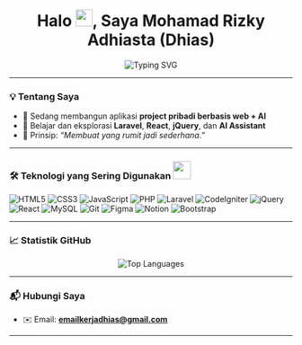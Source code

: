 <h1 align="center">Halo <img src="https://media.giphy.com/media/hvRJCLFzcasrR4ia7z/giphy.gif" width="30">, Saya Mohamad Rizky Adhiasta (Dhias)</h1>
<!-- <h3 align="center">Tech enthusiast | Business Development | Website Developer</h3> -->

<p align="center">
<!--   <img src="https://readme-typing-svg.demolab.com?font=Fira+Code&duration=2500&pause=1000&center=true&vCenter=true&width=435&lines=Selamat+Datang+di+GitHub+Saya!;Saya+suka+membangun+solusi+berbasis+web;Ootomatisasi+%2B+AI+untuk+hidup+lebih+mudah" alt="Typing SVG" /> -->
  <img src="https://readme-typing-svg.demolab.com?font=Fira+Code&duration=2500&pause=1000&center=true&vCenter=true&width=435&lines=Selamat+Datang" alt="Typing SVG" />
</p>

---

### 💡 Tentang Saya
- 🔭 Sedang membangun aplikasi **project pribadi berbasis web + AI**
- 🌱 Belajar dan eksplorasi **Laravel**, **React**, **jQuery**, dan **AI Assistant**
- 🧠 Prinsip: *“Membuat yang rumit jadi sederhana.”*
<!-- 🎯 Tujuan: Solusi digital yang **aman, mudah, halal, dan tidak merugikan siapa pun** -->

---

### 🛠️ Teknologi yang Sering Digunakan <img src="https://media2.giphy.com/media/QssGEmpkyEOhBCb7e1/giphy.gif?cid=ecf05e47a0n3gi1bfqntqmob8g9aid1oyj2wr3ds3mg700bl&amp;rid=giphy.gif" width="32px">
![HTML5](https://img.shields.io/badge/HTML5-E34F26?style=flat&logo=html5&logoColor=white)
![CSS3](https://img.shields.io/badge/CSS3-1572B6?style=flat&logo=css3&logoColor=white)
![JavaScript](https://img.shields.io/badge/JavaScript-F7DF1E?style=flat&logo=javascript&logoColor=black)
![PHP](https://img.shields.io/badge/PHP-777BB4?style=flat&logo=php&logoColor=white)
![Laravel](https://img.shields.io/badge/Laravel-FF2D20?style=flat&logo=laravel&logoColor=white)
![CodeIgniter](https://img.shields.io/badge/CodeIgniter-EF4223?style=flat&logo=codeigniter&logoColor=white)
![jQuery](https://img.shields.io/badge/jQuery-0769AD?style=flat&logo=jquery&logoColor=white)
![React](https://img.shields.io/badge/React-61DAFB?style=flat&logo=react&logoColor=black)
![MySQL](https://img.shields.io/badge/MySQL-4479A1?style=flat&logo=mysql&logoColor=white)
![Git](https://img.shields.io/badge/Git-F05032?style=flat&logo=git&logoColor=white)
![Figma](https://img.shields.io/badge/Figma-F24E1E?style=flat&logo=figma&logoColor=white)
![Notion](https://img.shields.io/badge/Notion-000000?style=flat&logo=notion&logoColor=white)
![Bootstrap](https://img.shields.io/badge/Bootstrap-7952B3?style=flat&logo=bootstrap&logoColor=white)

---

### 📈 Statistik GitHub
<!-- <p align="center">
  <img src="https://github-readme-stats.vercel.app/api?username=DhiasAchy&show_icons=true&theme=tokyonight" alt="GitHub Stats" />
</p>
<p align="center">
  <img src="https://github-readme-streak-stats.herokuapp.com?user=DhiasAchy&theme=tokyonight" alt="GitHub Streak" />
</p> -->
<p align="center">
  <img src="https://github-readme-stats.vercel.app/api/top-langs/?username=DhiasAchy&layout=compact&theme=tokyonight" alt="Top Languages" />
</p>

---

### 📬 Hubungi Saya
- ✉️ Email: **emailkerjadhias@gmail.com**
<!-- - 💼 LinkedIn: *(-)*
- 🧠 Portfolio: *(-)* -->

---

<!-- ---

> *“Bermimpi besar boleh, tapi membangun nyata lebih berdampak.”* 🚀  
> *— Dhias*

--- -->
